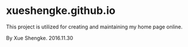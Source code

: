 # xueshengke.github.io
This project is utilized for creating and maintaining my home page online.

By Xue Shengke. 2016.11.30
